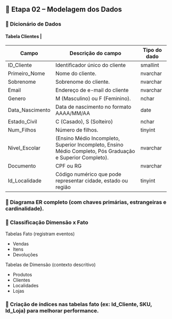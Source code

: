 ## 🧱 Etapa 02 – Modelagem dos Dados


### 📖 Dicionário de Dados

#### Tabela Clientes																										|
| Campo            | Descrição do campo                                                                 | Tipo do dado   |
|------------------|-----------------------------------------------------------------------------------|---------------|
| ID_Cliente       | Identificador único do cliente                                                    | smallint      |
| Primeiro_Nome    | Nome do cliente.                                                                  | nvarchar      |
| Sobrenome        | Sobrenome do cliente.                                                             | nvarchar      |
| Email            | Endereço de e-mail do cliente                                                     | nvarchar      |
| Genero           | M (Masculino) ou F (Feminino).                                                   | nchar         |
| Data_Nascimento  | Data de nascimento no formato AAAA/MM/AA                                          | date          |
| Estado_Civil     | C (Casado), S (Solteiro)                                                         | nchar         |
| Num_Filhos       | Número de filhos.                                                                 | tinyint       |
| Nivel_Escolar    | (Ensino Médio Incompleto, Superior Incompleto, Ensino Médio Completo, Pós Graduação e Superior Completo). | nvarchar |
| Documento        | CPF ou RG                                                                         | nvarchar      |
| Id_Localidade    | Código numérico que pode representar cidade, estado ou região                    | tinyint       |

### 📌 Diagrama ER completo (com chaves primárias, estrangeiras e cardinalidade).




### 🧭 Classificação Dimensão x Fato

Tabelas Fato (registram eventos)	
- Vendas
- Itens
- Devoluções

Tabelas de 	Dimensão (contexto descritivo)
- Produtos
- Clientes
- Localidades
- Lojas
	



### 🔐 Criação de índices nas tabelas fato (ex: Id_Cliente, SKU, Id_Loja) para melhorar performance.